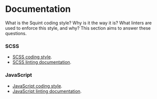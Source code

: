 # Documentation

What is the Squint coding style? Why is it the way it is? What linters are used to enforce this style, and why? This section aims to answer these questions.

### SCSS
* [SCSS coding style]().
* [SCSS linting documentation]().

### JavaScript
* [JavaScript coding style]().
* [JavaScript linting documentation]().